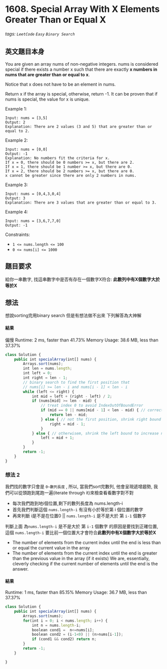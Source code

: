# 1608. Special Array With X Elements Greater Than or Equal X
###### tags: `LeetCode` `Easy` `Binary Search`

## 英文題目本身
You are given an array nums of non-negative integers. nums is considered special if there exists a number x such that there are exactly **x numbers in nums that are greater than or equal to x**.

Notice that x does not have to be an element in nums.

Return x if the array is special, otherwise, return -1. It can be proven that if nums is special, the value for x is unique.

 

Example 1:
```
Input: nums = [3,5]
Output: 2
Explanation: There are 2 values (3 and 5) that are greater than or equal to 2.
```
Example 2:
```
Input: nums = [0,0]
Output: -1
Explanation: No numbers fit the criteria for x.
If x = 0, there should be 0 numbers >= x, but there are 2.
If x = 1, there should be 1 number >= x, but there are 0.
If x = 2, there should be 2 numbers >= x, but there are 0.
x cannot be greater since there are only 2 numbers in nums.
```
Example 3:
```
Input: nums = [0,4,3,0,4]
Output: 3
Explanation: There are 3 values that are greater than or equal to 3.
```
Example 4:
```
Input: nums = [3,6,7,7,0]
Output: -1
```

Constraints:
- `1 <= nums.length <= 100`
- `0 <= nums[i] <= 1000`
## 題目要求
給你一串數字, 找這串數字中是否有存在一個數字X符合: **此數列中有X個數字大於等於X**
## 想法
想說sorting完用binary search 但是有想法做不出來
下列解答為大神解
#### 結果
偏慢
Runtime: 2 ms, faster than 41.73%
Memory Usage: 38.6 MB, less than 37.37%
```javascript
class Solution {
    public int specialArray(int[] nums) {
        Arrays.sort(nums);
        int len = nums.length;
        int left = 0;
        int right = len - 1;
        // binary search to find the first position that
        // nums[i] >= len - i and nums[i - 1] < len - i
        while (left <= right) {
            int mid = left + (right - left) / 2;
            if (nums[mid] >= len - mid) {
                // treat index 0 to avoid IndexOutOfBoundError
                if (mid == 0 || nums[mid - 1] < len - mid) { // correct index
                    return len - mid;
                } else { // not the first position, shrink right bound
                    right = mid - 1;
                }
            } else { // otherwisem, shrink the left bound to increase nums[mid]
                left = mid + 1;
            }
        }
        return -1;
    }
}
```

### 想法 2
我們找的數字只會是 `0~數列長度` , 所以, 當我們sort完數列, 他會呈現遞增趨勢, 我們可以從頭跑到尾跑一遍(iterate through it)來檢查看看數字對不對
- 每次我們跑到地i個位置,剩下的數列長度為 nums.length-i
- 首先我們判斷這個 `nums.length-i` 有沒有小於等於第 i 個位置的數字
- 再來判斷 i是不是在位置0 || `nums.length-i` 是不是大於 第 `i-1` 個數字

判斷上面 為`nums.length-i` 是不是大於 第 `i-1` 個數字 的原因是要找到正確位置, 這個 `nums.length-i` 要比前一個位置大才會符合**此數列中有X個數字大於等於X**

- The number of elements from the current index until the end is less than or equal the current value in the array
- The number of elements from the current index until the end is greater than the previous value in the array (if it exists)
We are, essentially, cleverly checking if the current number of elements until the end is the answer.
#### 結果
Runtime: 1 ms, faster than 85.15% 
Memory Usage: 36.7 MB, less than 37.37%
```javascript
class Solution {
    public int specialArray(int[] nums) {
        Arrays.sort(nums);
        for(int i = 0; i < nums.length; i++) {
            int n = nums.length-i;
            boolean cond1 =  n<=nums[i];
            boolean cond2 = (i-1<0) || (n>nums[i-1]);
            if (cond1 && cond2) return n;
        }
        return -1;
    }

}
```